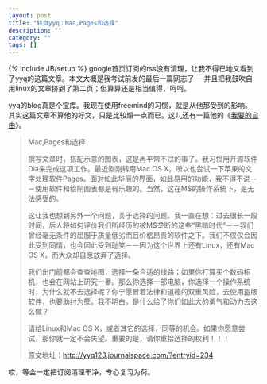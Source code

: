 ```yaml
---
layout: post
title: "转自yyq：Mac,Pages和选择"
description: ""
category: ""
tags: []
---
```

{% include JB/setup %}
google首页订阅的rss没有清理，让我不得已地又看到了yyq的这篇文章。本文大概是我考试前发的最后一篇网志了──并且把我鼓吹自用linux的文章挤到了第二页；但算算还是相当值得，呵呵。

yyq的blog真是个宝库。我现在使用freemind的习惯，就是从他那受到的影响。其实这篇文章不算他的好文，只是比较煽一点而已。这儿还有一篇他的《[我要的自由](http://yyq123.journalspace.com/?entryid=94)》。

> Mac,Pages和选择
> 
> 撰写文章时，搭配示意的图表，这是再平常不过的事了。我习惯用开源软件Dia来完成这项工作。最近刚刚转用Mac OS X，所以也尝试一下苹果的文字处理软件Pages。面对如此华丽的界面，如此易用的功能，我不得不说－－使用软件和绘制图表都是有乐趣的。当然，这在M$的操作系统下，是无法感受的。
> 
> 这让我也想到另外一个问题，关于选择的问题。我一直在想：过去很长一段时间，后人将如何评价我们所经历的被M$垄断的这些“黑暗时代”－－我们曾经毫无条件的屈服于质量低劣而且价格昂贵的软件之下。我们不仅仅会因此受到同情，也会因此受到耻笑－－因为这个世界上还有Linux，还有Mac OS X，而大众却自愿放弃了选择。
> 
> 我们出门前都会查查地图，选择一条合适的线路；如果你打算买个数码相机，也会在网站上研究一番。那么你选择一部电脑，你选择一个操作系统时，为什么就不去选择呢？你宁愿冒着法律和道德的双重风险，去使用盗版软件，也要助纣为孽。我不明白，是什么给了你们如此大的勇气和动力去这么做？
> 
> 请给Linux和Mac OS X，或者其它的选择，同等的机会。如果你愿意尝试，那你就一定不会失望。重要的是，请你重拾选择的权利！！！
> 
> 原文地址：http://yyq123.journalspace.com/?entryid=234

哎，等会一定把订阅清理干净，专心复习为荷。